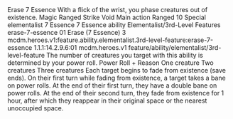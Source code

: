 <ability>
  <name>Erase</name>
  <cost>7 Essence</cost>
  <flavor>With a flick of the wrist, you phase creatures out of existence.</flavor>
  <keywords>
    <keyword>Magic</keyword>
    <keyword>Ranged</keyword>
    <keyword>Strike</keyword>
    <keyword>Void</keyword>
  </keywords>
  <type>Main action</type>
  <distance>Ranged 10</distance>
  <target>Special</target>
  <metadata>
    <class>elementalist</class>
    <cost>7 Essence</cost>
    <cost_amount>7</cost_amount>
    <cost_resource>Essence</cost_resource>
    <feature_type>ability</feature_type>
    <file_dpath>Elementalist/3rd-Level Features</file_dpath>
    <item_id>erase-7-essence</item_id>
    <item_index>01</item_index>
    <item_name>Erase (7 Essence)</item_name>
    <level>3</level>
    <scc>mcdm.heroes.v1:feature.ability.elementalist.3rd-level-feature:erase-7-essence</scc>
    <scdc>1.1.1:14.2.9.6:01</scdc>
    <source>mcdm.heroes.v1</source>
    <type>feature/ability/elementalist/3rd-level-feature</type>
  </metadata>
  <effects>
    <effect type="mundane" name="Special">The number of creatures you target with this ability is determined by your power roll.</effect>
    <effect type="roll">
      <roll>Power Roll + Reason</roll>
      <t1>One creature</t1>
      <t2>Two creatures</t2>
      <t3>Three creatures</t3>
    </effect>
    <effect type="mundane">Each target begins to fade from existence (save ends). On their first turn while fading from existence, a target takes a bane on power rolls. At the end of their first turn, they have a double bane on power rolls. At the end of their second turn, they fade from existence for 1 hour, after which they reappear in their original space or the nearest unoccupied space.</effect>
  </effects>
</ability>
